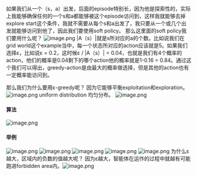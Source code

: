 如果我们从一个（s，a）出发，后面的episode特别长，因为他是探索性的，实际上我能够确保任何的一个s和a都能够被这个episode访问到，这样我就能够去掉explore start这个条件，我就不需要从每个s和a出发了，我只要从一个或几个出发就能够访问到他了，因此我们要使用soft policy。
那么这里面的soft policy我们要用什么呢？
![image.png](https://cdn.jsdelivr.net/gh/Bluestone-work/image/image/20241007151558.png)
	|A（s）|就是s所对应的a的个数。比如说我们在grid world这个example当中，每一个状态所对应的action应该就是5。如果我们选择ε，比如说ε = 0.2，这时候ε / |A（s）| = 0.04，也就是我们有4个概率的action，他们的概率是0.04剩下的哪个action他的概率就是1-0.16 = 0.84。通过这个我们可以得出，greedy-action是由最大的概率做选择，但是其他的action也有一定概率能访问到。

那么我们为什么要用ε-greedy呢？
因为它能够平衡exploitation和exploration。
![image.png](https://cdn.jsdelivr.net/gh/Bluestone-work/image/image/20241007154304.png)
uniform distribution 均匀分布。
![image.png](https://cdn.jsdelivr.net/gh/Bluestone-work/image/image/20241007155046.png)


#### 算法
![image.png](https://cdn.jsdelivr.net/gh/Bluestone-work/image/image/20241007155106.png)


#### 举例
![image.png](https://cdn.jsdelivr.net/gh/Bluestone-work/image/image/20241007160907.png)
![image.png](https://cdn.jsdelivr.net/gh/Bluestone-work/image/image/20241007160919.png)
![image.png](https://cdn.jsdelivr.net/gh/Bluestone-work/image/image/20241007162028.png)
![image.png](https://cdn.jsdelivr.net/gh/Bluestone-work/image/image/20241007162109.png)
![image.png](https://cdn.jsdelivr.net/gh/Bluestone-work/image/image/20241007162935.png)
为什么ε越大，区域内的负数的值越大呢？
因为ε越大，智能体在运作的过程中就越有可能跑进forbidden area内。![image.png](https://cdn.jsdelivr.net/gh/Bluestone-work/image/image/20241007164156.png)
